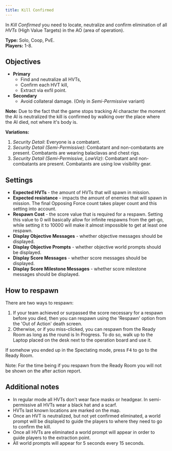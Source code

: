 ```yaml
---
title: Kill Confirmed
---
```


In _Kill Confirmed_ you need to locate, neutralize and confirm elimination of all
_HVTs_ (High Value Targets) in the AO (area of operation).

**Type:** Solo, Coop, PvE.\
**Players:** 1-8.

## Objectives

- **Primary**
    - Find and neutralize all HVTs,
    - Confirm each HVT kill,
    - Extract via exfil point.
- **Secondary**
    - Avoid collateral damage. (Only in _Semi-Permissive_ variant)

**Note:** Due to the fact that the game stops tracking AI character the moment 
the AI is neutralized the kill is confirmed by walking over the place where the
AI died, not where it's body is.

**Variations:**

1. _Security Detail_: Everyone is a combatant.
2. _Security Detail (Semi-Permissive)_: Combatant and non-combatants are present. Combatants are wearing balaclavas and chest rigs.
3. _Security Detail (Semi-Permissive, LowViz)_: Combatant and non-combatants are present. Combatants are using low visibility gear.

## Settings

* **Expected HVTs** - the amount of HVTs that will spawn in mission.
* **Expected resistance** - impacts the amount of enemies that will spawn in mission. 
The final Opposing Force count takes player count and this setting into account. 
* **Respawn Cost** - the score value that is required for a respawn. Setting this value
to 0 will basically allow for infinite respawns from the get-go, while setting it to
10000 will make it almost impossible to get at least one respawn.
* **Display Objective Messages** - whether objective messages should be displayed.
* **Display Objective Prompts** - whether objective world prompts should be displayed.
* **Display Score Messages** - whether score messages should be displayed.
* **Display Score Milestone Messages** - whether score milestone messages should be displayed.

## How to respawn

There are two ways to respawn:

1. If your team achieved or surpassed the score necessary for a respawn before you
died, then you can respawn using the 'Respawn' option from the 'Out of Action' death
screen.
2. Otherwise, or if you miss-clicked, you can respawn from the Ready Room as long as
the round is In Progress. To do so, walk up to the Laptop placed on the desk next to
the operation board and use it.

If somehow you ended up in the Spectating mode, press <kbd>F4</kbd> to go to the Ready Room.

Note: For the time being if you respawn from the Ready Room you will not be shown
on the after action report.

## Additional notes

* In regular mode all HVTs don't wear face masks or headgear. In semi-permissive all HVTs wear a black hat and a scarf. 
* HVTs last known locations are marked on the map.
* Once an HVT is neutralized, but not yet confirmed eliminated, a world prompt will
be displayed to guide the players to where they need to go to confirm the kill.
* Once all HVTs are eliminated a world prompt will appear in order to guide players
to the extraction point.
* All world prompts will appear for 5 seconds every 15 seconds.
